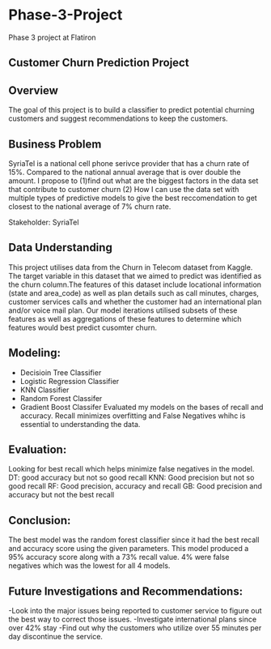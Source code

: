 # Phase-3-Project
Phase 3 project at Flatiron 
## Customer Churn Prediction Project

## Overview
The goal of this project is to build a classifier to predict potential churning customers and suggest recommendations to keep the customers.

## Business Problem
SyriaTel is a national cell phone serivce provider that has a churn rate of 15%. Compared to the national annual average that is over double the amount. I propose to (1)find out what are the biggest factors in the data set that contribute to customer churn (2) How I can use the data set with multiple types of predictive models to give the best reccomendation to get closest to the national average of 7% churn rate.

Stakeholder: SyriaTel


## Data Understanding
This project utilises data from the Churn in Telecom dataset from Kaggle.
The target variable in this dataset that we aimed to predict was identified as the churn column.The features of this dataset include locational information (state and area_code) as well as plan details such as call minutes, charges, customer services calls and whether the customer had an international plan and/or voice mail plan. Our model iterations utilised subsets of these features as well as aggregations of these features to determine which features would best predict cusomter churn.

## Modeling:
- Decisioin Tree Classifier
- Logistic Regression Classifier
- KNN Classifier
- Random Forest Classifer
- Gradient Boost Classifer
Evaluated my models on the bases of recall and accuracy. Recall minimizes overfitting and False Negatives whihc is essential to understanding the data. 

## Evaluation:
Looking for best recall which helps minimize false negatives in the model.
DT: good accuracy but not so good recall
KNN: Good precision but not so good recall
RF: Good precision, accuracy and recall
GB: Good precision and accuracy but not the best recall

## Conclusion:
The best model was the random forest classifier since it had the best recall and accuracy score using the given parameters. This model produced a 95% accuracy score along with a 73% recall value. 4% were false negatives which was the lowest for all 4 models. 

## Future Investigations and Recommendations:
-Look into the major issues being reported to customer service to figure out the best way to correct those issues.
-Investigate international plans since over 42% stay
-Find out why the customers who utilize over 55 minutes per day discontinue the service.


